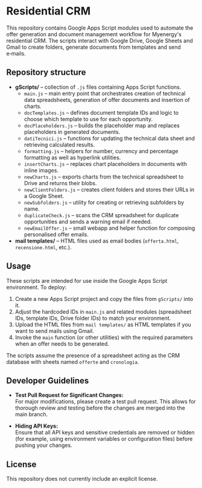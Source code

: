 # Residential CRM

This repository contains Google Apps Script modules used to automate the offer generation and document management workflow for Myenergy's residential CRM. The scripts interact with Google Drive, Google Sheets and Gmail to create folders, generate documents from templates and send e‑mails.

## Repository structure

- **gScripts/** – collection of `.js` files containing Apps Script functions.
  - `main.js` – main entry point that orchestrates creation of technical data spreadsheets, generation of offer documents and insertion of charts.
  - `docTemplates.js` – defines document template IDs and logic to choose which template to use for each opportunity.
  - `docPlaceholders.js` – builds the placeholder map and replaces placeholders in generated documents.
  - `datiTecnici.js` – functions for updating the technical data sheet and retrieving calculated results.
  - `formatting.js` – helpers for number, currency and percentage formatting as well as hyperlink utilities.
  - `insertCharts.js` – replaces chart placeholders in documents with inline images.
  - `newCharts.js` – exports charts from the technical spreadsheet to Drive and returns their blobs.
  - `newClientFolders.js` – creates client folders and stores their URLs in a Google Sheet.
  - `newSubfolders.js` – utility for creating or retrieving subfolders by name.
  - `duplicateCheck.js` – scans the CRM spreadsheet for duplicate opportunities and sends a warning email if needed.
  - `newEmailOffer.js` – small webapp and helper function for composing personalised offer emails.
- **mail templates/** – HTML files used as email bodies (`offerta.html`, `recensione.html`, etc.).

## Usage

These scripts are intended for use inside the Google Apps Script environment. To deploy:

1. Create a new Apps Script project and copy the files from `gScripts/` into it.
2. Adjust the hardcoded IDs in `main.js` and related modules (spreadsheet IDs, template IDs, Drive folder IDs) to match your environment.
3. Upload the HTML files from `mail templates/` as HTML templates if you want to send mails using Gmail.
4. Invoke the `main` function (or other utilities) with the required parameters when an offer needs to be generated.

The scripts assume the presence of a spreadsheet acting as the CRM database with sheets named `offerte` and `cronologia`.

## Developer Guidelines

- **Test Pull Request for Significant Changes:**  
  For major modifications, please create a test pull request. This allows for thorough review and testing before the changes are merged into the main branch.

- **Hiding API Keys:**  
  Ensure that all API keys and sensitive credentials are removed or hidden (for example, using environment variables or configuration files) before pushing your changes.

## License

This repository does not currently include an explicit license.
